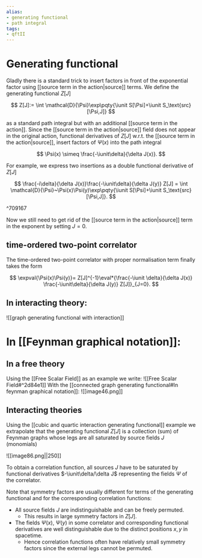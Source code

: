 ```yaml
---
alias:
- generating functional
- path integral
tags:
- qftII
---
```


# Generating functional

Gladly there is a standard trick to insert factors
in front of the exponential factor using [[source term in the action|source]] terms.
We define the generating functional $Z[J]$

$$
Z[J]:=
\int \mathcal{D}{\Psi}\exp\pqty{\iunit  S[\Psi]+\iunit S_\text{src}[\Psi,J]}
$$

as a standard path integral but with an additional [[source term in the action]]. Since the [[source term in the action|source]] field does not appear in the original action, functional derivatives of $Z[J]$
w.r.t. the [[source term in the action|source]], insert factors of $\Psi(x)$ into the path integral

$$
\Psi(x) \simeq \frac{-\iunit\delta}{\delta J(x)}.
$$

For example, we express two insertions
as a double functional derivative of $Z[J]$

$$
\frac{-i\delta}{\delta J(x)}\frac{-\iunit\delta}{\delta J(y)}
Z[J] =
\int \mathcal{D}{\Psi}~\Psi(x)\Psi(y)\exp\pqty{\iunit  S[\Psi]+\iunit S_\text{src}[\Psi,J]}.
$$

^709167

Now we still need to get rid of the [[source term in the action|source]] term in the exponent
by setting $J=0$.
## time-ordered two-point correlator
The time-ordered two-point correlator
with proper normalisation term
finally takes the form

$$
\expval{\Psi(x)\Psi(y)}=
Z[J]^{-1}\eval*{\frac{-\iunit \delta}{\delta J(x)}
\frac{-\iunit\delta}{\delta J(y)} Z[J]}_{J=0}.
$$
## In interacting theory:

![[graph generating functional with interaction]]

# In [[Feynman graphical notation]]:

## In a free theory

Using the [[Free Scalar Field]] as an example we write:
![[Free Scalar Field#^2d84e1]]
With the [[connected graph generating functional#In feynman graphical notation]]:
![[image46.png]]

## Interacting theories

Using the [[cubic and quartic interaction generating functional]] example we extrapolate that the generating functional $Z[J]$ is a collection (sum) of Feynman graphs
whose legs are all saturated by source fields $J$
(monomials)

![[image86.png||250]]

To obtain a correlation function, all sources $J$ have to be saturated by
functional derivatives $-\iunit\delta/\delta J$ representing the fields $\Psi$
of the correlator.

Note that symmetry factors are usually different for terms of the
generating functional and for the corresponding correlation functions:


- All source fields $J$ are indistinguishable and can be freely permuted.
    - This results in large symmetry factors in $Z[J]$.
- The fields $\Psi(x)$, $\Psi(y)$ in some correlator and corresponding functional derivatives are well distinguishable due to the distinct positions $x,y$ in spacetime.
    - Hence correlation functions often have relatively small symmetry factors since the external legs cannot be permuted.
